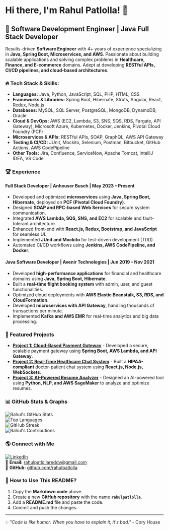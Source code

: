 # Hi there, I'm Rahul Patlolla! 👋

## 🚀 Software Development Engineer | Java Full Stack Developer

Results-driven **Software Engineer** with 4+ years of experience specializing in **Java, Spring Boot, Microservices, and AWS**. Passionate about building scalable applications and solving complex problems in **Healthcare, Finance, and E-commerce** domains. Adept at developing **RESTful APIs, CI/CD pipelines, and cloud-based architectures**.

### 🔥 Tech Stack & Skills:

- **Languages:** Java, Python, JavaScript, SQL, PHP, HTML, CSS  
- **Frameworks & Libraries:** Spring Boot, Hibernate, Struts, Angular, React, Redux, Node.js  
- **Databases:** MySQL, SQL Server, PostgreSQL, MongoDB, DynamoDB, Oracle  
- **Cloud & DevOps:** AWS (EC2, Lambda, S3, SNS, SQS, RDS, Fargate, API Gateway), Microsoft Azure, Kubernetes, Docker, Jenkins, Pivotal Cloud Foundry (PCF)  
- **Microservices & APIs:** RESTful APIs, SOAP, GraphQL, AWS API Gateway  
- **Testing & CI/CD:** JUnit, Mockito, Selenium, Postman, Bitbucket, GitHub Actions, AWS CodePipeline  
- **Other Tools:** Jira, Confluence, ServiceNow, Apache Tomcat, IntelliJ IDEA, VS Code  

### 🏆 Experience

#### **Full Stack Developer | Anheuser Busch | May 2023 – Present**  
- Developed and optimized **microservices** using **Java, Spring Boot, Hibernate**, deployed on **PCF (Pivotal Cloud Foundry)**.  
- Designed **SOAP and RPC-based Web Services** for secure system communication.  
- Integrated **AWS Lambda, SQS, SNS, and EC2** for scalable and fault-tolerant architecture.  
- Enhanced front-end with **React.js, Redux, Bootstrap, and JavaScript** for seamless UI.  
- Implemented **JUnit and Mockito** for test-driven development (TDD).  
- Automated CI/CD workflows using **Jenkins, AWS CodePipeline, and Docker**.  

#### **Java Software Developer | Avenir Technologies | Jun 2019 – Nov 2021**  
- Developed **high-performance applications** for financial and healthcare domains using **Java, Spring Boot, Hibernate**.  
- Built a **real-time flight booking system** with admin, user, and guest functionalities.  
- Optimized cloud deployments with **AWS Elastic Beanstalk, S3, RDS, and CloudFormation**.  
- Developed **microservices with API Gateway**, handling thousands of transactions per minute.  
- Implemented **Kafka and AWS EMR** for real-time analytics and big data processing.  

### 📂 Featured Projects

- **[Project 1: Cloud-Based Payment Gateway](#)** - Developed a secure, scalable payment gateway using **Spring Boot, AWS Lambda, and API Gateway**.  
- **[Project 2: Real-Time Healthcare Chat System](#)** - Built a **HIPAA-compliant** doctor-patient chat system using **React.js, Node.js, WebSockets**.  
- **[Project 3: AI-Powered Resume Analyzer](#)** - Designed an AI-powered tool using **Python, NLP, and AWS SageMaker** to analyze and optimize resumes.  

### 📊 GitHub Stats & Graphs
![Rahul's GitHub Stats](https://github-readme-stats.vercel.app/api?username=rahulpatlolla&show_icons=true&theme=radical)  
![Top Languages](https://github-readme-stats.vercel.app/api/top-langs/?username=rahulpatlolla&layout=compact&theme=radical)  
![GitHub Streak](https://github-readme-streak-stats.herokuapp.com/?user=rahulpatlolla&theme=radical)  
![Rahul's Contributions](https://github-profile-summary-cards.vercel.app/api/cards/profile-details?username=rahulpatlolla&theme=radical)  

### 🌎 Connect with Me
[![LinkedIn](https://img.shields.io/badge/LinkedIn-RahulPatlolla-blue?logo=linkedin)](https://www.linkedin.com/in/rahul-patlolla/)  
📧 **Email:** rahulpatlollareddy@gmail.com  
🚀 **GitHub:** [github.com/rahulpatlolla](https://github.com/rahulpatlolla)  

### 📌 How to Use This README?
1. Copy the **Markdown code** above.
2. Create a new **GitHub repository** with the name **`rahulpatlolla`**.
3. Add a **README.md** file and paste the code.
4. Commit and push the changes.

---
💡 *"Code is like humor. When you have to explain it, it's bad."* - Cory House

